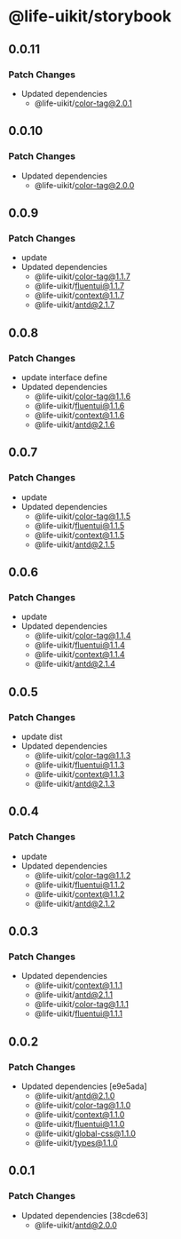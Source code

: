 # @life-uikit/storybook

## 0.0.11

### Patch Changes

- Updated dependencies
  - @life-uikit/color-tag@2.0.1

## 0.0.10

### Patch Changes

- Updated dependencies
  - @life-uikit/color-tag@2.0.0

## 0.0.9

### Patch Changes

- update
- Updated dependencies
  - @life-uikit/color-tag@1.1.7
  - @life-uikit/fluentui@1.1.7
  - @life-uikit/context@1.1.7
  - @life-uikit/antd@2.1.7

## 0.0.8

### Patch Changes

- update interface define
- Updated dependencies
  - @life-uikit/color-tag@1.1.6
  - @life-uikit/fluentui@1.1.6
  - @life-uikit/context@1.1.6
  - @life-uikit/antd@2.1.6

## 0.0.7

### Patch Changes

- update
- Updated dependencies
  - @life-uikit/color-tag@1.1.5
  - @life-uikit/fluentui@1.1.5
  - @life-uikit/context@1.1.5
  - @life-uikit/antd@2.1.5

## 0.0.6

### Patch Changes

- update
- Updated dependencies
  - @life-uikit/color-tag@1.1.4
  - @life-uikit/fluentui@1.1.4
  - @life-uikit/context@1.1.4
  - @life-uikit/antd@2.1.4

## 0.0.5

### Patch Changes

- update dist
- Updated dependencies
  - @life-uikit/color-tag@1.1.3
  - @life-uikit/fluentui@1.1.3
  - @life-uikit/context@1.1.3
  - @life-uikit/antd@2.1.3

## 0.0.4

### Patch Changes

- update
- Updated dependencies
  - @life-uikit/color-tag@1.1.2
  - @life-uikit/fluentui@1.1.2
  - @life-uikit/context@1.1.2
  - @life-uikit/antd@2.1.2

## 0.0.3

### Patch Changes

- Updated dependencies
  - @life-uikit/context@1.1.1
  - @life-uikit/antd@2.1.1
  - @life-uikit/color-tag@1.1.1
  - @life-uikit/fluentui@1.1.1

## 0.0.2

### Patch Changes

- Updated dependencies [e9e5ada]
  - @life-uikit/antd@2.1.0
  - @life-uikit/color-tag@1.1.0
  - @life-uikit/context@1.1.0
  - @life-uikit/fluentui@1.1.0
  - @life-uikit/global-css@1.1.0
  - @life-uikit/types@1.1.0

## 0.0.1

### Patch Changes

- Updated dependencies [38cde63]
  - @life-uikit/antd@2.0.0
